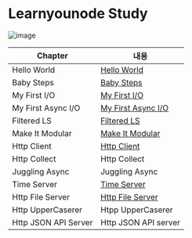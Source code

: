 # Learnyounode Study

![image](https://user-images.githubusercontent.com/35404137/124374892-c79e8200-dcd9-11eb-93ae-c3225bd3d17a.png)

|Chapter|내용|
|------|---|
|Hello World|[Hello World](https://github.com/ag502/learnyounode-node-js/blob/master/HelloWorld/README.md)|
|Baby Steps|[Baby Steps](https://github.com/ag502/learnyounode-node-js/blob/master/BabySteps/README.md)|
|My First I/O|[My First I/O](https://github.com/ag502/learnyounode-node-js/blob/master/MyFirstIO/README.md)|
|My First Async I/O|[My First Async I/O](https://github.com/ag502/learnyounode-node-js/blob/master/MyFirstAsyncIO/README.md)|
|Filtered LS|[Filtered LS](https://github.com/ag502/learnyounode-node-js/blob/master/FilteredLS/README.md)|
|Make It Modular|[Make It Modular](https://github.com/ag502/learnyounode-node-js/blob/master/MakeItModular/README.md)|
|Http Client|[Http Client](https://github.com/ag502/learnyounode-node-js/blob/master/HttpClient/README.md)|
|Http Collect|Http Collect|
|Juggling Async|Juggling Async|
|Time Server|[Time Server](https://github.com/ag502/learnyounode-node-js/blob/master/TimeServer/README.md)|
|Http File Server|[Http File Server](https://github.com/ag502/learnyounode-node-js/blob/master/HttpFileServer/README.md)|
|Http UpperCaserer|Htpp UpperCaserer|
|Http JSON API Server|Http JSON API server|

